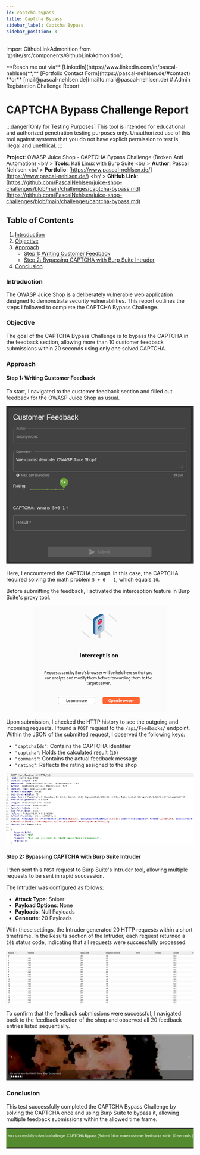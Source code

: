 ```yaml
---
id: captcha-bypass
title: Captcha Bypass
sidebar_label: Captcha Bypass
sidebar_position: 3
---
```


import GithubLinkAdmonition from '@site/src/components/GithubLinkAdmonition';

<GithubLinkAdmonition link="https://github.com/PascalNehlsen/juice-shop-challenges/blob/main/challenges/captcha-bypass.md" text="Github Repository" type="info">
**Reach me out via** [LinkedIn](https://www.linkedin.com/in/pascal-nehlsen)**,** [Portfolio Contact Form](https://pascal-nehlsen.de/#contact) **or** [mail@pascal-nehlsen.de](mailto:mail@pascal-nehlsen.de)
</GithubLinkAdmonition>
# Admin Registration Challenge Report

# CAPTCHA Bypass Challenge Report

:::danger[Only for Testing Purposes]
This tool is intended for educational and authorized penetration testing purposes only. Unauthorized use of this tool against systems that you do not have explicit permission to test is illegal and unethical.
:::

**Project**: OWASP Juice Shop - CAPTCHA Bypass Challenge (Broken Anti Automation) <br/ >
**Tools**: Kali Linux with Burp Suite <br/ >
**Author**: Pascal Nehlsen <br/ >
**Portfolio**: [https://www.pascal-nehlsen.de/](https://www.pascal-nehlsen.de/) <br/ >
**GitHub Link**: [https://github.com/PascalNehlsen/juice-shop-challenges/blob/main/challenges/captcha-bypass.md](https://github.com/PascalNehlsen/juice-shop-challenges/blob/main/challenges/captcha-bypass.md)

## Table of Contents

1. [Introduction](#Introduction)
2. [Objective](#Objective)
3. [Approach](#Approach)
   - [Step 1: Writing Customer Feedback](#step-1-writing-customer-feedback)
   - [Step 2: Bypassing CAPTCHA with Burp Suite Intruder](#step-2-bypassing-captcha-with-burp-suite-intruder)
4. [Conclusion](#Conclusion)

### Introduction

The OWASP Juice Shop is a deliberately vulnerable web application designed to demonstrate security vulnerabilities. This report outlines the steps I followed to complete the CAPTCHA Bypass Challenge.

### Objective

The goal of the CAPTCHA Bypass Challenge is to bypass the CAPTCHA in the feedback section, allowing more than 10 customer feedback submissions within 20 seconds using only one solved CAPTCHA.

### Approach

#### Step 1: Writing Customer Feedback

To start, I navigated to the customer feedback section and filled out feedback for the OWASP Juice Shop as usual.

<div align="center">

![Write custom Feedback](../../../assets/images/juice-shop/captcha-bypass/write-feedback.png)

</div>

Here, I encountered the CAPTCHA prompt. In this case, the CAPTCHA required solving the math problem `5 + 6 - 1`, which equals `10`.

Before submitting the feedback, I activated the interception feature in Burp Suite's proxy tool.

<div align="center">

![Intercept Request](../../../assets/images/juice-shop/captcha-bypass/intercept.png)

</div>

Upon submission, I checked the HTTP history to see the outgoing and incoming requests. I found a `POST` request to the `/api/Feedbacks/` endpoint. Within the JSON of the submitted request, I observed the following keys:

- `"captchaIds"`: Contains the CAPTCHA identifier
- `"captcha"`: Holds the calculated result (`10`)
- `"comment"`: Contains the actual feedback message
- `"rating"`: Reflects the rating assigned to the shop

<div align="center">

![Post Request](../../../assets/images/juice-shop/captcha-bypass/request.png)

</div>

#### Step 2: Bypassing CAPTCHA with Burp Suite Intruder

I then sent this `POST` request to Burp Suite's Intruder tool, allowing multiple requests to be sent in rapid succession.

The Intruder was configured as follows:

- **Attack Type**: Sniper
- **Payload Options**: None
- **Payloads**: Null Payloads
- **Generate**: 20 Payloads

With these settings, the Intruder generated 20 HTTP requests within a short timeframe. In the Results section of the Intruder, each request returned a `201` status code, indicating that all requests were successfully processed.

<div align="center">

![Intruder Request](../../../assets/images/juice-shop/captcha-bypass/intruder.png)

</div>

To confirm that the feedback submissions were successful, I navigated back to the feedback section of the shop and observed all 20 feedback entries listed sequentially.

<div align="center">

![Result](../../../assets/images/juice-shop/captcha-bypass/result.png)

</div>

### Conclusion

This test successfully completed the CAPTCHA Bypass Challenge by solving the CAPTCHA once and using Burp Suite to bypass it, allowing multiple feedback submissions within the allowed time frame.

<div align="center">

![Intruder Request](../../../assets/images/juice-shop/captcha-bypass/challenge-accept.png)

</div>
